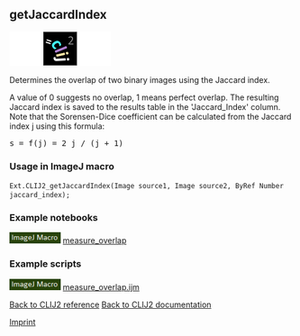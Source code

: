 ## getJaccardIndex
<img src="images/mini_empty_logo.png"/><img src="images/mini_clij2_logo.png"/><img src="images/mini_empty_logo.png"/>

Determines the overlap of two binary images using the Jaccard index. 

A value of 0 suggests no overlap, 1 means perfect overlap.
The resulting Jaccard index is saved to the results table in the 'Jaccard_Index' column.
Note that the Sorensen-Dice coefficient can be calculated from the Jaccard index j using this formula:
<pre>s = f(j) = 2 j / (j + 1)</pre>

### Usage in ImageJ macro
```
Ext.CLIJ2_getJaccardIndex(Image source1, Image source2, ByRef Number jaccard_index);
```




### Example notebooks
<a href="https://clij.github.io/clij2-docs/md/measure_overlap"><img src="images/language_macro.png" height="20"/></a> [measure_overlap](https://clij.github.io/clij2-docs/md/measure_overlap)  




### Example scripts
<a href="https://github.com/clij/clij2-docs/blob/master/src/main/macro/measure_overlap.ijm"><img src="images/language_macro.png" height="20"/></a> [measure_overlap.ijm](https://github.com/clij/clij2-docs/blob/master/src/main/macro/measure_overlap.ijm)  


[Back to CLIJ2 reference](https://clij.github.io/clij2-docs/reference)
[Back to CLIJ2 documentation](https://clij.github.io/clij2-docs)

[Imprint](https://clij.github.io/imprint)
